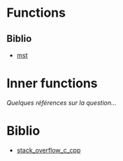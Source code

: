 # Functions

## Biblio

- [mst](https://web.mst.edu/~nmjxv3/articles/lambdas.html)
# Inner functions

_Quelques références sur la question..._

# Biblio
- [stack_overflow_c_cpp](https://stackoverflow.com/questions/4324763/can-we-have-functions-inside-functions-in-c)

